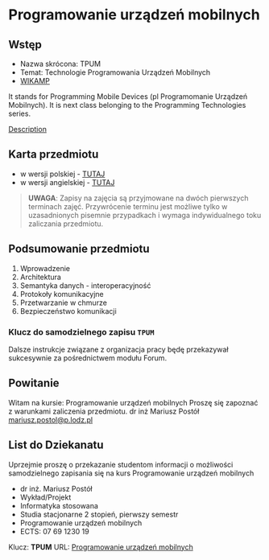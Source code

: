 # Programowanie urządzeń mobilnych

## Wstęp

- Nazwa skrócona: TPUM
- Temat: Technologie Programowania Urządzeń Mobilnych
- [WIKAMP](https://ftims.edu.p.lodz.pl/course/view.php?id=1816)

It stands for Programming Mobile Devices (pl Programomanie Urządzeń Mobilnych).
It is next class belonging to the Programming Technologies series.

[Description](https://programy.p.lodz.pl/ectslabel-web/przedmiot_3.jsp?l=pl&idPrzedmiotu=172860&pkId=1149&s=1&j=0&w=informatyka%20stosowana&v=3)

## Karta przedmiotu

- w wersji polskiej - [TUTAJ](https://programy.p.lodz.pl/ectslabel-web/przedmiot_3.jsp?l=pl&idPrzedmiotu=172860&pkId=1149&s=1&t=1&j=0&w=informatyka%20stosowana%20%22Opis%20Przedmiotu%22)  
- w wersji angielskiej - [TUTAJ](https://programy.p.lodz.pl/ectslabel-web/przedmiot_3.jsp?l=en&idPrzedmiotu=172860&pkId=1149&s=1&t=1&j=0&w=Applied%20Computer%20Science%20%22Course%20description%22)

> **UWAGA**: Zapisy na zajęcia są przyjmowane na dwóch pierwszych terminach zajęć. Przywrócenie terminu jest możliwe tylko w uzasadnionych pisemnie przypadkach i wymaga indywidualnego toku zaliczania przedmiotu.

## Podsumowanie przedmiotu

1. Wprowadzenie
1. Architektura
1. Semantyka danych - interoperacyjność
1. Protokoły komunikacyjne
1. Przetwarzanie w chmurze
1. Bezpieczeństwo komunikacji

### Klucz do samodzielnego zapisu `TPUM`

Dalsze instrukcje związane z organizacja pracy będę przekazywał sukcesywnie za pośrednictwem modułu Forum.

## Powitanie

Witam na kursie:
Programowanie urządzeń mobilnych
Proszę się zapoznać z warunkami zaliczenia przedmiotu.
dr inż Mariusz Postół
mariusz.postol@p.lodz.pl

## List do Dziekanatu

Uprzejmie proszę o przekazanie studentom informacji o możliwości samodzielnego zapisania się na kurs Programowanie urządzeń mobilnych

- dr inż. Mariusz Postół
- Wykład/Projekt
- Informatyka stosowana
- Studia stacjonarne 2 stopień, pierwszy semestr
- Programowanie urządzeń mobilnych
- ECTS: 07 69 1230 19

Klucz: **TPUM**
URL: [Programowanie urządzeń mobilnych](https://ftims.edu.p.lodz.pl/course/view.php?id=1816)
